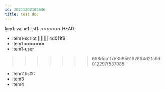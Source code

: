 ```yaml
---
id: 20211202185846
title: test doc
---
```

key1: value1
list1:
<<<<<<< HEAD
  - item1-script
||||||| 4d011f9
  - item1
=======
  - item1-user
>>>>>>> 698dda1f7639956162694d21a9d012297f537085
  - item2
list2:
  - item3
  - item4
